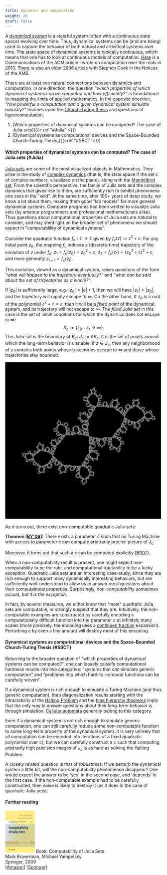 ```yaml
---
title: Dynamics and computation
weight: 20
draft: false
---
```


A *[dynamical system](https://en.wikipedia.org/wiki/Dynamical_system)* is a stateful system (often with a continuous state space) evolving over time. Thus, dynamical systems can be (and are being) used to capture the behavior of both natural and articifical systems over time. 
The state space of dynamical systems is typically continuous, which means that one has to look at continuous models of computation. [Here](https://cacm.acm.org/magazines/2013/9/167157-computing-with-real-numbers-from-archimedes-to-turing-and-beyond/fulltext) is a Communications of the ACM article I wrote on computation over the reals in 2013. [There](https://www.ams.org/notices/200603/fea-cook.pdf) is also an older 2006 article with Stephen Cook in the Notices of the AMS. 

There are at least two natural connections between dynamics and computation. In one direction, the question *"which properties of which dynamical systems can be computed and how efficiently?"* is foundational to mapping the limits of applied mathematics. In the opposite direction, *"how powerful a computation can a given dynamical system simulate robustly?"* touches upon the [Church-Turing thesis](https://en.wikipedia.org/wiki/Church%E2%80%93Turing_thesis) and questions of [hypercomputation](https://en.wikipedia.org/wiki/Hypercomputation). 

1. [Which properties of dynamical systems can be computed? The case of Julia sets]({{< ref "#Julia" >}})
2. [Dynamical systems as computational devices and the Space-Bounded Church-Turing Thesis]({{<ref "#SBCT">}})

#### Which properties of dynamical systems can be computed? The case of Julia sets {#Julia}

[Julia sets](https://en.wikipedia.org/wiki/Julia_set) are some of the most visualized objects in Mathematics. They arise in the study of [complex dynamics](https://en.wikipedia.org/wiki/Complex_dynamics) (that is, the state space if the set $\mathbb{C}$ of complex numbers, visualized on the plane), along with the [Mandelbrot set](https://en.wikipedia.org/wiki/Mandelbrot_set). From the scientific perspective, the family of Julia sets and the complex dynamics that gives rise to them, are sufficiently rich to exhibit phenomena one sees in the "wild". At the same time, after 100+ years of deep study, we know a lot about them, making them good "lab models" for more general dynamical systems. Computer programs had been written to visualize Julia sets (by amateur programmers and professional mathematicians alike). Thus questions about computational properties of Julia sets are natural to consider, and may shed light on the broader set of phenomena we should expect in "computablility of dynamical systems". 

Consider the quadratic function $f_c:\mathbb{C}\rightarrow \mathbb{C}$ given by $f_c(z):=z^2+c$. 
For any initial point $z_0$, the mapping $f_c$ induces a (discrete-time) trajectory of the evolution of $z$ under $f_c$: $z_1=f_c(z_0)=z_0^2+c$, $z_2=f_c(z_1)=(z_0^2+c)^2+c$, and more generally $z_{t+1}=f_c(z_t)$. 

This evolution, viewed as a dynamical system, raises quesitons of the form *"what will happen to the trajectory eventually?"* and *"what can be said about the set of trajectories as a whole?"*. 

If $|z_0|$ is sufficiently large, e.g. $|z_0|>|c|+1$, then we will have $|z_1|>|z_0|$, and the trajectory will rapidly escape to $\infty$. On the other hand, if $z_0$ is a root of the polynomial $z^2+c=z$, then it will be a *fixed point* of the dynamical system, and its trajectory will not escape to $\infty$. The *filled Julia set* in this case is the set of initial conditions for which the dynamics does not escape to $\infty$:
$$
K_c:=\lbrace z_0: z_t\nrightarrow\infty\rbrace. 
$$
The *Julia set* is the boundary of $K_c$: $J_c:=\partial K_c$. It is the set of points around which the long-term behavior is unstable: if $z\in J_c$, then any neighborhood of $z$ contains both points whose trajectories escape to $\infty$ and those whose trajectories stay bounded. 

![A Julia set with a Siegel disc and a trajectory](/media/Dynamical-Systems/Julia-J3A1B.gif#float-right)

As it turns out, there exist non-computable quadratic Julia sets:

**Theorem [[BY'06]](https://www.ams.org/journals/jams/2006-19-03/S0894-0347-05-00516-3/):** There exists a parameter $c$ such that no Turing Machine with access to parameter $c$ can compute arbitrarily precise picture of $J_c$. 

Moreover, it turns out that such a $c$ can be computed explicitly [[BR07]](https://arxiv.org/abs/math/0604371). 

When a non-computability result is present, one might expect non-computability to be the rule, and computational tractability to be a lucky exception. Quadratic Julia sets are an interesting case-study, since they are rich enough to support many dynamically interesting behaviors, but are sufficiently well-understood to allow us to answer most questions about their computational properties. Surprisingly, *non-computability sometimes occurs, but it is the exception*. 

In fact, by several measures, we either know that "most" quadratic Julia sets are computable, or strongly suspect that they are. Intuitively, the non-computable examples are constructed by carefully encoding a computationally difficult function into the parameter $c$ at infinitely many scales (more precisely, the encoding uses a [continued fraction](https://en.wikipedia.org/wiki/Continued_fraction) expansion). Perturbing $c$ by even a tiny amount will destroy most of this encoding. 

#### Dynamical systems as computational devices and the Space-Bounded Church-Turing Thesis {#SBCT}

Returning to the broader question of "which properties of dynamical systems can be computed?", one can loosely calssify computational hardness results into two categories: "systems that can simulate generic computation" and "problems into which hard-to-compute functions can be carefully woven". 

If a dynamical system is rich enough to simulate a Turing Machine (and thus generic computation), then diagonalization results starting with the intractability of the [Halting Problem](https://en.wikipedia.org/wiki/Halting_problem) and the [time hierarchy theorems](https://en.wikipedia.org/wiki/Time_hierarchy_theorem) imply that the only way to answer questions about their long-term behavior is through simulation. [Cellular automata](https://en.wikipedia.org/wiki/Cellular_automaton) generally belong to this category.

Even if a dynamical system is not rich enough to simulate generic computation, one can still carefully reduce some non-computable function to some long-term property of the dynamical system. It is very unlikely that all computation can be encoded into iterations of a fixed quadratic polynomial over $\mathbb{C}$), but we can carefully construct a $c$ such that computing arbitrarily high precision images of $J_c$ is as hard as solving the Halting Problem. 

A closely related question is that of *robustness*. If we perturb the dynamical system a little bit, will the non-computability phenomenon disappear? One would expect the answer to be 'yes' in the second case, and 'depends' in the first case. If the non-computable example had to be carefully constructed, then noise is likely to destroy it (as it does in the case of quadratic Julia sets). 

#### Further reading 

![Book Cover for "Computability of Julia Sets"](/media/BookCover.jpg#float-right)
Book: Computability of Julia Sets  
Mark Braverman, Michael Yampolsky  
Springer, 2009  
[\[Amazon\]](https://www.amazon.com/dp/3540685464) [\[Springer\]](https://www.springer.com/mathematics/computational+science+%26+engineering/book/978-3-540-68546-3)
